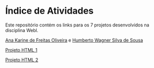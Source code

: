 # Índice de Atividades

Este repositório contém os links para os 7 projetos desenvolvidos na disciplina Webl.

[Ana Karine de Freitas Oliveira](https://github.com/akarinela) e [Humberto Wagner Silva de Sousa](https://github.com/1bertoW)

[Projeto HTML 1]( https://akarinela.github.io/ApresentacaoPessoal/)

[Projeto HTML 2]( https://akarinela.github.io/PortfoliodeImagens/)
